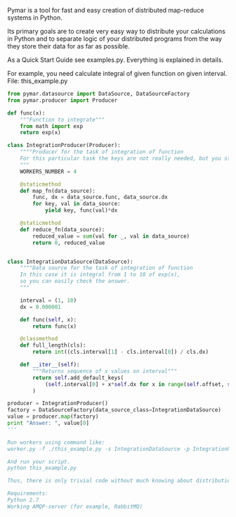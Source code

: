 Pymar is a tool for fast and easy creation of distributed map-reduce systems in Python.

Its primary goals are to create very easy way to distribute your calculations in Python and
to separate logic of your distributed programs from the way they store their data for as far as possible.

As a Quick Start Guide see examples.py. Everything is explained in details.

For example, you need calculate integral of given function on given interval.
File: this_example.py

```python
from pymar.datasource import DataSource, DataSourceFactory
from pymar.producer import Producer

def func(x):
    """Function to integrate"""
    from math import exp
    return exp(x)

class IntegrationProducer(Producer):
    """"Producer for the task of integration of function
    For this particular task the keys are not really needed, but you still need to process them.
    """
    WORKERS_NUMBER = 4

    @staticmethod
    def map_fn(data_source):
        func, dx = data_source.func, data_source.dx
        for key, val in data_source:
            yield key, func(val)*dx

    @staticmethod
    def reduce_fn(data_source):
        reduced_value = sum(val for _, val in data_source)
        return 0, reduced_value


class IntegrationDataSource(DataSource):
    """"Data source for the task of integration of function
    In this case it is integral from 1 to 10 of exp(x),
    so you can easily check the answer.
    """

    interval = (1, 10)
    dx = 0.000001

    def func(self, x):
        return func(x)

    @classmethod
    def full_length(cls):
        return int((cls.interval[1] - cls.interval[0]) / cls.dx)

    def __iter__(self):
        """Returns sequence of x values on interval"""
        return self.add_default_keys(
            (self.interval[0] + x*self.dx for x in range(self.offset, self.offset + self.limit))
        )

producer = IntegrationProducer()
factory = DataSourceFactory(data_source_class=IntegrationDataSource)
value = producer.map(factory)
print "Answer: ", value[0]
'''

Run workers using command like:
worker.py -f ./this_example.py -s IntegrationDataSource -p IntegrationProducer -q 127.0.0.1 -w 4

And run your script.
python this_example.py

Thus, there is only trivial code without much knowing about distribution.

Requirements:
Python 2.7
Working AMQP-server (for example, RabbitMQ)
